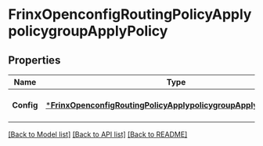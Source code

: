 # FrinxOpenconfigRoutingPolicyApplypolicygroupApplyPolicy

## Properties
Name | Type | Description | Notes
------------ | ------------- | ------------- | -------------
**Config** | [***FrinxOpenconfigRoutingPolicyApplypolicygroupApplypolicyConfig**](frinx.openconfig.routing.policy.applypolicygroup.applypolicy.Config.md) | Optional[Policy configuration data.] REF:Optional.empty | [optional] [default to null]

[[Back to Model list]](../README.md#documentation-for-models) [[Back to API list]](../README.md#documentation-for-api-endpoints) [[Back to README]](../README.md)


